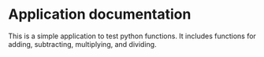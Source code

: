 # Application documentation
This is a simple application to test python functions. It includes functions for adding, subtracting, multiplying, and dividing.
